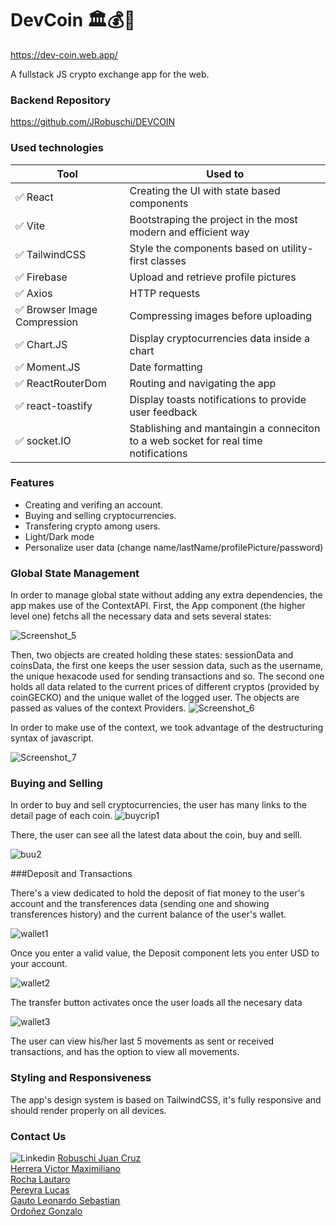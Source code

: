 # DevCoin 🏛️💰💱

https://dev-coin.web.app/

A fullstack JS crypto exchange app for the web.

### Backend Repository

https://github.com/JRobuschi/DEVCOIN

### Used technologies

| Tool            | Used to                                                                     |
| --------------- | --------------------------------------------------------------------------- |
| ✅ React   | Creating the UI with state based components   |
| ✅ Vite  | Bootstraping the project in the most modern and efficient way   |
| ✅ TailwindCSS   | Style the components based on utility-first classes      |
| ✅ Firebase       | Upload and retrieve profile pictures              |
| ✅ Axios     | HTTP requests  |
| ✅ Browser Image Compression   | Compressing images before uploading                                          |
| ✅ Chart.JS      | Display cryptocurrencies data inside a chart                                                          |
| ✅ Moment.JS         | Date formatting                                                      |
| ✅ ReactRouterDom       | Routing and navigating the app |
| ✅ react-toastify          | Display toasts notifications to provide user feedback       |
| ✅ socket.IO | Stablishing and mantaingin a conneciton to a web socket for real time notifications   |

### Features

- Creating and verifing an account.
- Buying and selling cryptocurrencies.
- Transfering crypto among users.
- Light/Dark mode
- Personalize user data (change name/lastName/profilePicture/password)


### Global State Management

In order to manage global state without adding any extra dependencies, the app makes use of the ContextAPI.
First, the App component (the higher level one) fetchs all the necessary data and sets several states:

![Screenshot_5](https://user-images.githubusercontent.com/102425176/216169921-62dec5f8-fbad-4608-a1da-72486357aaf7.png)

Then, two objects are created holding these states: sessionData and coinsData, the first one keeps the user session data, such as the username, the unique hexacode used for sending transactions and so. The second one holds all data related to the current prices of different cryptos (provided by coinGECKO) and the unique wallet of the logged user. The objects are passed as values of the context Providers.
![Screenshot_6](https://user-images.githubusercontent.com/102425176/216168385-d5406d71-f20a-4dcb-bed3-46eb52ccdc52.png)

In order to make use of the context, we took advantage of the destructuring syntax of javascript.


![Screenshot_7](https://user-images.githubusercontent.com/102425176/216168761-9135682b-5c2e-4cdc-b0a2-9e5d4edd5bb2.png)

### Buying and Selling 

In order to buy and sell cryptocurrencies, the user has many links to the detail page of each coin.
![buycrip1](https://user-images.githubusercontent.com/102425176/216432281-d282f2ec-c46d-4cf4-aa8a-bde16d5c6c1b.png)

There, the user can see all the latest data about the coin, buy and selll.

![buu2](https://user-images.githubusercontent.com/102425176/216432345-24ee709f-8644-431a-ae73-b5cb4335e7d0.png)

###Deposit and Transactions

There's a view dedicated to hold the deposit of fiat money to the user's account and the transferences data (sending one and showing transferences history) and the current balance of the user's wallet.

![wallet1](https://user-images.githubusercontent.com/102425176/216433337-ae301f16-7687-4ebb-8d4c-4d74181b79bc.png)

Once you enter a valid value, the Deposit component lets you enter USD to your account.

![wallet2](https://user-images.githubusercontent.com/102425176/216433429-98939d19-eff7-4886-b507-de534eaa8c6e.png)

The transfer button activates once the user loads all the necesary data

![wallet3](https://user-images.githubusercontent.com/102425176/216433502-1cfbeb08-c32d-4bc2-9ae4-a62e2893df55.png)

The user can view his/her last 5 movements as sent or received transactions, and has the option to view all movements.







### Styling and Responsiveness

The app's design system is based on TailwindCSS, it's fully responsive and should render properly on all devices.



### Contact Us
<img src="https://camo.githubusercontent.com/7e1a1a039c75a7c4d2a91d7f97bf0a1c2adcf7cb49b7dbbfc02963a4f9fdaca4/68747470733a2f2f696d672e736869656c64732e696f2f62616467652f6c696e6b6564696e2d2532333030373742352e7376673f7374796c653d666f722d7468652d6261646765266c6f676f3d6c696e6b6564696e266c6f676f436f6c6f723d7768697465" alt="Linkedin" data-canonical-src="https://img.shields.io/badge/linkedin-%230077B5.svg?style=for-the-badge&amp;logo=linkedin&amp;logoColor=white" style="max-width: 100%;">
<a href="https://www.linkedin.com/in/juan-cruz-robuschi/"><u>Robuschi Juan Cruz<u><a><br>
<a href="https://www.linkedin.com/in/victor-maximiliano-herrera/"><u>Herrera Victor Maximiliano<u>
</a><br>
<a href="https://www.linkedin.com/in/lautaro-rocha/"><u>Rocha Lautaro<u></a><br>
<a href="https://www.linkedin.com/in/lucaspereyradev/"><u>Pereyra Lucas<u></a><br>
<a href="https://www.linkedin.com/in/leonardo-sebastian-gauto-30a185216/"><u>Gauto Leonardo Sebastian<u> </a><br>
<a href="https://www.linkedin.com/in/gonzalo-ordo%C3%B1ez-8aa9b2177/"><u>Ordoñez Gonzalo<u></a><br>

